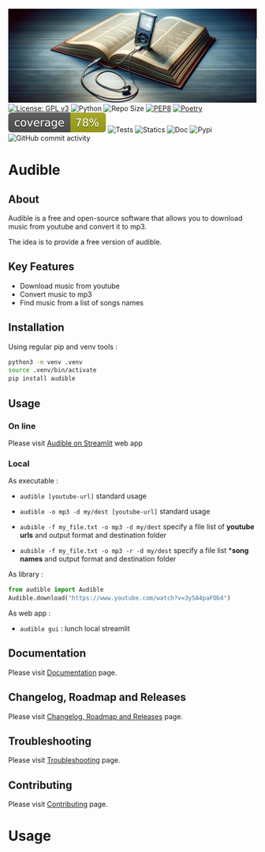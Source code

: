 ![image](./docs/assets/img/image.png)
[![License: GPL v3](https://img.shields.io/badge/License-GPLv3-blue.svg)](https://www.gnu.org/licenses/gpl-3.0)
![Python](https://img.shields.io/badge/python-3.10.x-green.svg)
![Repo Size](https://img.shields.io/github/repo-size/AlexandreGazagnes/audible)
[![PEP8](https://img.shields.io/badge/code%20style-pep8-orange.svg)](https://www.python.org/dev/peps/pep-0008/)
[![Poetry](https://img.shields.io/endpoint?url=https://python-poetry.org/badge/v0.json)](https://python-poetry.org/)
![Coverage](https://github.com/AlexandreGazagnes/audible/blob/main/docs/assets/img/cov.svg?raw=true)
![Tests](https://github.com/AlexandreGazagnes/audible/actions/workflows/tests.yaml/badge.svg)
![Statics](https://github.com/AlexandreGazagnes/audible/actions/workflows/statics.yaml/badge.svg)
![Doc](https://github.com/AlexandreGazagnes/audible/actions/workflows/docs.yaml/badge.svg)
![Pypi](https://github.com/AlexandreGazagnes/audible/actions/workflows/publish.yaml/badge.svg)
![GitHub commit activity](https://img.shields.io/github/commit-activity/m/AlexandreGazagnes/audible)

# Audible

## About 
Audible is a free and open-source software that allows you to download music from youtube and convert it to mp3.

The idea is to provide a free version of audible.

## Key Features

* Download music from youtube
* Convert music to mp3
* Find music from a list of songs names

## Installation

Using regular pip and venv tools :

```bash
python3 -m venv .venv
source .venv/bin/activate
pip install audible
```

## Usage

### On line 

Please visit [Audible on Streamlit]("https://audible.streamlit.app/") web app


### Local


As executable : 

* ```audible [youtube-url]``` standard usage

* ```audible -o mp3 -d my/dest [youtube-url]``` standard usage

* ```aubible -f my_file.txt -o mp3 -d my/dest``` specify a file list of **youtube urls** and output format and destination folder
  
* ```aubible -f my_file.txt -o mp3 -r -d my/dest``` specify a file list ***song names** and output format and destination folder



As library : 

```python
from audible import Audible
Audible.download("https://www.youtube.com/watch?v=3y5A4paFOb4")
```

As web app : 



* ```audible gui``` : lunch local streamlit 



## Documentation

Please visit [Documentation](https://alexandregazagnes.github.io/audible/) page.


## Changelog, Roadmap and Releases

Please visit [Changelog, Roadmap and Releases](https://alexandregazagnes.github.io/audible/CHANGELOG/) page.

## Troubleshooting

Please visit [Troubleshooting](https://alexandregazagnes.github.io/audible/TROUBLESHOOTING/) page.


## Contributing

Please visit [Contributing](https://alexandregazagnes.github.io/audible/CONTRIBUTING/) page.


# Usage 

